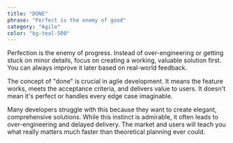 ```yaml
---
title: "DONE"
phrase: "Perfect is the enemy of good"
category: "Agile"
color: "bg-teal-500"
---
```


Perfection is the enemy of progress. Instead of over-engineering or getting stuck on minor details, focus on creating a working, valuable solution first. You can always improve it later based on real-world feedback.

The concept of "done" is crucial in agile development. It means the feature works, meets the acceptance criteria, and delivers value to users. It doesn't mean it's perfect or handles every edge case imaginable.

Many developers struggle with this because they want to create elegant, comprehensive solutions. While this instinct is admirable, it often leads to over-engineering and delayed delivery. The market and users will teach you what really matters much faster than theoretical planning ever could.
